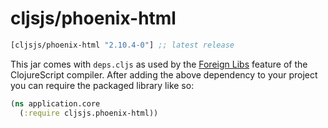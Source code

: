 # cljsjs/phoenix-html

[](dependency)
```clojure
[cljsjs/phoenix-html "2.10.4-0"] ;; latest release
```
[](/dependency)

This jar comes with `deps.cljs` as used by the [Foreign Libs][flibs] feature
of the ClojureScript compiler. After adding the above dependency to your project
you can require the packaged library like so:

```clojure
(ns application.core
  (:require cljsjs.phoenix-html))
```

[flibs]: https://github.com/clojure/clojurescript/wiki/Packaging-Foreign-Dependencies
